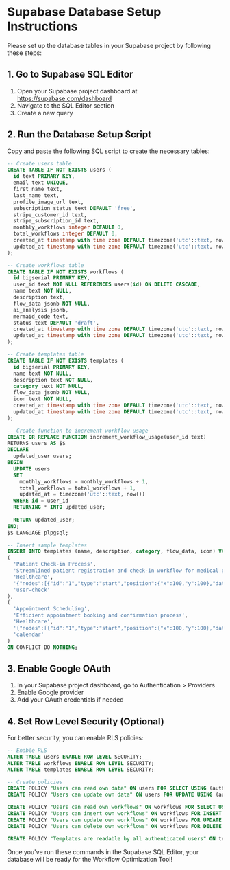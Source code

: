 # Supabase Database Setup Instructions

Please set up the database tables in your Supabase project by following these steps:

## 1. Go to Supabase SQL Editor
1. Open your Supabase project dashboard at https://supabase.com/dashboard
2. Navigate to the SQL Editor section
3. Create a new query

## 2. Run the Database Setup Script
Copy and paste the following SQL script to create the necessary tables:

```sql
-- Create users table
CREATE TABLE IF NOT EXISTS users (
  id text PRIMARY KEY,
  email text UNIQUE,
  first_name text,
  last_name text,
  profile_image_url text,
  subscription_status text DEFAULT 'free',
  stripe_customer_id text,
  stripe_subscription_id text,
  monthly_workflows integer DEFAULT 0,
  total_workflows integer DEFAULT 0,
  created_at timestamp with time zone DEFAULT timezone('utc'::text, now()) NOT NULL,
  updated_at timestamp with time zone DEFAULT timezone('utc'::text, now()) NOT NULL
);

-- Create workflows table
CREATE TABLE IF NOT EXISTS workflows (
  id bigserial PRIMARY KEY,
  user_id text NOT NULL REFERENCES users(id) ON DELETE CASCADE,
  name text NOT NULL,
  description text,
  flow_data jsonb NOT NULL,
  ai_analysis jsonb,
  mermaid_code text,
  status text DEFAULT 'draft',
  created_at timestamp with time zone DEFAULT timezone('utc'::text, now()) NOT NULL,
  updated_at timestamp with time zone DEFAULT timezone('utc'::text, now()) NOT NULL
);

-- Create templates table
CREATE TABLE IF NOT EXISTS templates (
  id bigserial PRIMARY KEY,
  name text NOT NULL,
  description text NOT NULL,
  category text NOT NULL,
  flow_data jsonb NOT NULL,
  icon text NOT NULL,
  created_at timestamp with time zone DEFAULT timezone('utc'::text, now()) NOT NULL,
  updated_at timestamp with time zone DEFAULT timezone('utc'::text, now()) NOT NULL
);

-- Create function to increment workflow usage
CREATE OR REPLACE FUNCTION increment_workflow_usage(user_id text)
RETURNS users AS $$
DECLARE
  updated_user users;
BEGIN
  UPDATE users 
  SET 
    monthly_workflows = monthly_workflows + 1,
    total_workflows = total_workflows + 1,
    updated_at = timezone('utc'::text, now())
  WHERE id = user_id
  RETURNING * INTO updated_user;
  
  RETURN updated_user;
END;
$$ LANGUAGE plpgsql;

-- Insert sample templates
INSERT INTO templates (name, description, category, flow_data, icon) VALUES
(
  'Patient Check-in Process',
  'Streamlined patient registration and check-in workflow for medical practices',
  'Healthcare',
  '{"nodes":[{"id":"1","type":"start","position":{"x":100,"y":100},"data":{"label":"Patient Arrival"}},{"id":"2","type":"process","position":{"x":100,"y":200},"data":{"label":"Digital Check-in"}},{"id":"3","type":"decision","position":{"x":100,"y":300},"data":{"label":"Insurance Verification"}},{"id":"4","type":"end","position":{"x":100,"y":400},"data":{"label":"Ready for Provider"}}],"edges":[{"id":"e1-2","source":"1","target":"2"},{"id":"e2-3","source":"2","target":"3"},{"id":"e3-4","source":"3","target":"4"}]}',
  'user-check'
),
(
  'Appointment Scheduling',
  'Efficient appointment booking and confirmation process',
  'Healthcare',
  '{"nodes":[{"id":"1","type":"start","position":{"x":100,"y":100},"data":{"label":"Schedule Request"}},{"id":"2","type":"process","position":{"x":100,"y":200},"data":{"label":"Check Availability"}},{"id":"3","type":"decision","position":{"x":100,"y":300},"data":{"label":"Confirm Appointment"}},{"id":"4","type":"end","position":{"x":100,"y":400},"data":{"label":"Send Confirmation"}}],"edges":[{"id":"e1-2","source":"1","target":"2"},{"id":"e2-3","source":"2","target":"3"},{"id":"e3-4","source":"3","target":"4"}]}',
  'calendar'
)
ON CONFLICT DO NOTHING;
```

## 3. Enable Google OAuth
1. In your Supabase project dashboard, go to Authentication > Providers
2. Enable Google provider
3. Add your OAuth credentials if needed

## 4. Set Row Level Security (Optional)
For better security, you can enable RLS policies:

```sql
-- Enable RLS
ALTER TABLE users ENABLE ROW LEVEL SECURITY;
ALTER TABLE workflows ENABLE ROW LEVEL SECURITY;
ALTER TABLE templates ENABLE ROW LEVEL SECURITY;

-- Create policies
CREATE POLICY "Users can read own data" ON users FOR SELECT USING (auth.uid()::text = id);
CREATE POLICY "Users can update own data" ON users FOR UPDATE USING (auth.uid()::text = id);

CREATE POLICY "Users can read own workflows" ON workflows FOR SELECT USING (auth.uid()::text = user_id);
CREATE POLICY "Users can insert own workflows" ON workflows FOR INSERT WITH CHECK (auth.uid()::text = user_id);
CREATE POLICY "Users can update own workflows" ON workflows FOR UPDATE USING (auth.uid()::text = user_id);
CREATE POLICY "Users can delete own workflows" ON workflows FOR DELETE USING (auth.uid()::text = user_id);

CREATE POLICY "Templates are readable by all authenticated users" ON templates FOR SELECT TO authenticated;
```

Once you've run these commands in the Supabase SQL Editor, your database will be ready for the Workflow Optimization Tool!